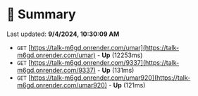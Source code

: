 # 📖 Summary
Last updated: **9/4/2024, 10:30:09 AM**

- `GET` [https://talk-m6gd.onrender.com/umar](https://talk-m6gd.onrender.com/umar) - **Up** (12253ms)
- `GET` [https://talk-m6gd.onrender.com/9337](https://talk-m6gd.onrender.com/9337) - **Up** (131ms)
- `GET` [https://talk-m6gd.onrender.com/umar920](https://talk-m6gd.onrender.com/umar920) - **Up** (121ms)
